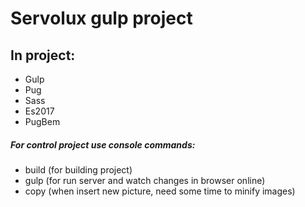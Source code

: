 # Servolux gulp project
## In project:
- Gulp
- Pug
- Sass
- Es2017
- PugBem

##### For control project use console commands:
- build (for building project)
- gulp (for run server and watch changes in browser online)
- copy (when insert new picture, need some time to minify images)